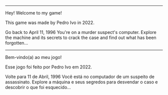 -------------------------------------------------------------------------------------

Hey! Welcome to my game!

This game was made by Pedro Ivo in 2022.

Go back to April 11, 1996 
You're on a murder suspect's computer. 
Explore the machine and its secrets to crack the case and find out what 
has been forgotten...

-------------------------------------------------------------------------------------

Bem-vindo(a) ao meu jogo!

Esse jogo foi feito por Pedro Ivo em 2022.

Volte para 11 de Abril, 1996
Você está no computador de um suspeito de assassinato.
Explore a máquina e seus segredos para desvendar o caso e descobrir o que 
foi esquecido...